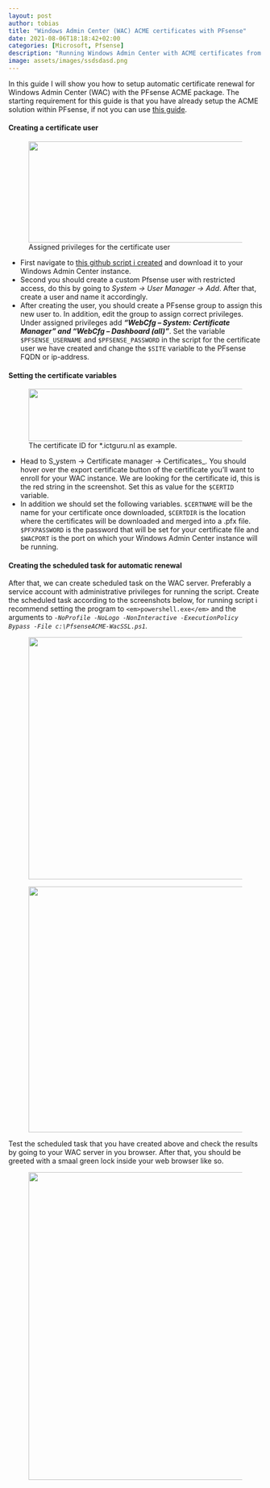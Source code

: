 ```yaml
---
layout: post
author: tobias
title: "Windows Admin Center (WAC) ACME certificates with PFsense"
date: 2021-08-06T18:18:42+02:00
categories: [Microsoft, Pfsense]
description: "Running Windows Admin Center with ACME certificates from PFsense."
image: assets/images/ssdsdasd.png
---
```

In this guide I will show you how to setup automatic certificate renewal for Windows Admin Center (WAC) with the PFsense ACME package. The starting requirement for this guide is that you have already setup the ACME solution within PFsense, if not you can use <a href="https://blog.vonhewitt.com/2017/08/using-pfsenses-acme-package-to-generate/" target="_blank" rel="noreferrer noopener nofollow">this guide</a>.

#### Creating a certificate user

<div class="wp-block-image">
  <figure class="alignright size-large"><img loading="lazy" width="1024" height="201" src="https://ictguru.nl/wp-content/uploads/2021/10/certmgmt-privileges-1024x201.png" alt="" class="wp-image-206" srcset="https://ictguru.nl/wp-content/uploads/2021/10/certmgmt-privileges-1024x201.png 1024w, https://ictguru.nl/wp-content/uploads/2021/10/certmgmt-privileges-300x59.png 300w, https://ictguru.nl/wp-content/uploads/2021/10/certmgmt-privileges-768x150.png 768w, https://ictguru.nl/wp-content/uploads/2021/10/certmgmt-privileges.png 1144w" sizes="(max-width: 767px) 89vw, (max-width: 1000px) 54vw, (max-width: 1071px) 543px, 580px" /><figcaption>Assigned privileges for the certificate user</figcaption></figure>
</div>

  * First navigate to <a href="https://github.com/TobiasS1402/Powershell/blob/main/PfsenseACME-WacSSL.ps1" target="_blank" rel="noreferrer noopener">this github script i created</a> and download it to your Windows Admin Center instance.
  * Second you should create a custom Pfsense user with restricted access, do this by going to _System -> User Manager -> Add_. After that, create a user and name it accordingly.
  * After creating the user, you should create a PFsense group to assign this new user to. In addition, edit the group to assign correct privileges. Under assigned privileges add _**&#8220;WebCfg &#8211; System: Certificate Manager&#8221; and &#8220;WebCfg &#8211; Dashboard (all)&#8221;**_. Set the variable `$PFSENSE_USERNAME` and `$PFSENSE_PASSWORD` in the script for the certificate user we have created and change the `$SITE` variable to the PFsense FQDN or ip-address. 

#### Setting the certificate variables 

<div class="wp-block-image">
  <figure class="alignright size-large is-resized"><img loading="lazy" src="https://ictguru.nl/wp-content/uploads/2021/10/pfsense-ID-1024x153.png" alt="" class="wp-image-204" width="697" height="104" srcset="https://ictguru.nl/wp-content/uploads/2021/10/pfsense-ID-1024x153.png 1024w, https://ictguru.nl/wp-content/uploads/2021/10/pfsense-ID-300x45.png 300w, https://ictguru.nl/wp-content/uploads/2021/10/pfsense-ID-768x114.png 768w, https://ictguru.nl/wp-content/uploads/2021/10/pfsense-ID.png 1517w" sizes="(max-width: 697px) 100vw, 697px" /><figcaption>The certificate ID for *.ictguru.nl as example.</figcaption></figure>
</div>

  * Head to S_ystem -> Certificate manager -> Certificates_. You should hover over the export certificate button of the certificate you&#8217;ll want to enroll for your WAC instance. We are looking for the certificate id, this is the red string in the screenshot. Set this as value for the `$CERTID` variable.
  * In addition we should set the following variables. `$CERTNAME` will be the name for your certificate once downloaded, `$CERTDIR` is the location where the certificates will be downloaded and merged into a .pfx file. `$PFXPASSWORD` is the password that will be set for your certificate file and `$WACPORT` is the port on which your Windows Admin Center instance will be running. 

#### Creating the scheduled task for automatic renewal

After that, we can create scheduled task on the WAC server. Preferably a service account with administrative privileges for running the script. Create the scheduled task according to the screenshots below, for running script i recommend setting the program to `<em>powershell.exe</em>` and the arguments to _`-NoProfile -NoLogo -NonInteractive -ExecutionPolicy Bypass -File c:\PfsenseACME-WacSSL.ps1`._

<div class="wp-block-image">
  <figure class="alignleft size-full"><img loading="lazy" width="633" height="481" src="https://ictguru.nl/wp-content/uploads/2021/08/acme_general-1.png" alt="" class="wp-image-102" srcset="https://ictguru.nl/wp-content/uploads/2021/08/acme_general-1.png 633w, https://ictguru.nl/wp-content/uploads/2021/08/acme_general-1-300x228.png 300w" sizes="(max-width: 633px) 100vw, 633px" /></figure>
</div><figure class="wp-block-image size-full is-resized">

<img loading="lazy" src="https://ictguru.nl/wp-content/uploads/2021/08/acme_triggers.png" alt="" class="wp-image-101" width="566" height="488" srcset="https://ictguru.nl/wp-content/uploads/2021/08/acme_triggers.png 597w, https://ictguru.nl/wp-content/uploads/2021/08/acme_triggers-300x259.png 300w" sizes="(max-width: 566px) 100vw, 566px" /> </figure> 

Test the scheduled task that you have created above and check the results by going to your WAC server in you browser. After that, you should be greeted with a smaal green lock inside your web browser like so.<figure class="wp-block-image size-full">

<img loading="lazy" width="625" height="611" src="https://ictguru.nl/wp-content/uploads/2021/08/certificate.png" alt="" class="wp-image-103" srcset="https://ictguru.nl/wp-content/uploads/2021/08/certificate.png 625w, https://ictguru.nl/wp-content/uploads/2021/08/certificate-300x293.png 300w" sizes="(max-width: 625px) 100vw, 625px" /> </figure>